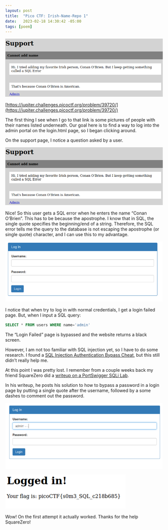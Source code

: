 ```yaml
---
layout: post
title:  "Pico CTF: Irish-Name-Repo 1"
date:   2023-02-18 14:30:42 -05:00
tags: [poem]
---
```


![image](./Pico%20CTF%20Irish-Name-Repo%201%200d1f42efdd7c4318a4ec4bee152346b1/Untitled%201.png)

[https://jupiter.challenges.picoctf.org/problem/39720/](https://jupiter.challenges.picoctf.org/problem/39720/)

The first thing I see when I go to that link is some pictures of people with their names listed underneath. Our goal here is to find a way to log into the admin portal on the login.html page, so I began clicking around.

On the support page, I notice a question asked by a user.

![image](Pico%20CTF%20Irish-Name-Repo%201%200d1f42efdd7c4318a4ec4bee152346b1/Untitled%201.png)

Nice! So this user gets a SQL error when he enters the name “Conan O’Brien”. This has to be because the apostrophe. I know that in SQL, the single quote specifies the beginning/end of a string. Therefore, the SQL error tells me the query to the database is not escaping the apostrophe (or single quote) character, and I can use this to my advantage.

![image](Pico%20CTF%20Irish-Name-Repo%201%200d1f42efdd7c4318a4ec4bee152346b1/Untitled%202.png)

I notice that when try to log in with normal credentials, I get a login failed page. But, when I input a SQL query:

```sql
SELECT * FROM users WHERE name='admin'
```

The “Login Failed” page is bypassed and the website returns a black screen.

 However, I am not too familiar with SQL injection yet, so I have to do some research. I found a [SQL Injection Authentication Bypass Cheat](https://github.com/mrsuman2002/SQL-Injection-Authentication-Bypass-Cheat-Sheet/blob/master/SQL%20Injection%20Cheat%20Sheet.txt), but this still didn’t really help me.

At this point I was pretty lost. I remember from a couple weeks back my friend SquareZero did a [writeup on a PortSwigger SQLi Lab](https://squarezero.dev/Portswigger-Lab-SQL(UNION)/). 

In his writeup, he posts his solution to how to bypass a password in a login page by putting a single quote after the username, followed by a some dashes to comment out the password. 

![image](Pico%20CTF%20Irish-Name-Repo%201%200d1f42efdd7c4318a4ec4bee152346b1/Untitled%203.png)

![image](Pico%20CTF%20Irish-Name-Repo%201%200d1f42efdd7c4318a4ec4bee152346b1/Untitled%204.png)

Wow! On the first attempt it actually worked. Thanks for the help SquareZero!